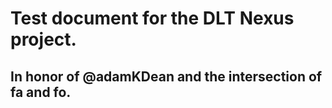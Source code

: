 # Test document for the DLT Nexus project. #
## In honor of @adamKDean and the intersection of fa and fo. ##
